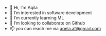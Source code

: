 - 👋 Hi, I’m Aqila
- 👀 I’m interested in software development
- 🌱 I’m currently learning ML
- 💞️ I’m looking to collaborate on Github
- 📫 you can reach me via aqela.af@gmail.com

<!---
Aqila-af/Aqila-af is a ✨ special ✨ repository because its `README.md` (this file) appears on your GitHub profile.
You can click the Preview link to take a look at your changes.
--->
